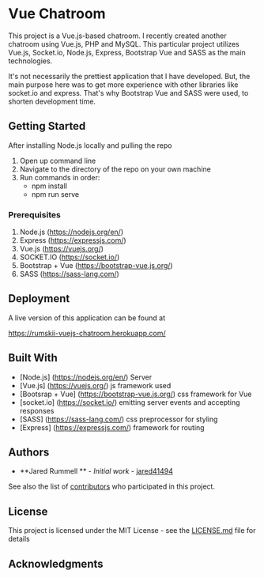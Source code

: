# Vue Chatroom

This project is a Vue.js-based chatroom. I recently created another chatroom using Vue.js, PHP and MySQL. This particular project utilizes Vue.js, Socket.io, Node.js, Express, Bootstrap Vue and SASS as the main technologies.

It's not necessarily the prettiest application that I have developed. But, the main purpose here was to get more experience with other libraries like socket.io and express. That's why Bootstrap Vue and SASS were used, to shorten development time.

## Getting Started

After installing Node.js locally and pulling the repo

1. Open up command line
2. Navigate to the directory of the repo on your own machine
3. Run commands in order:
	- npm install
	- npm run serve

### Prerequisites

1. Node.js (https://nodejs.org/en/)
2. Express (https://expressjs.com/)
3. Vue.js (https://vuejs.org/)
4. SOCKET.IO (https://socket.io/)
5. Bootstrap + Vue (https://bootstrap-vue.js.org/)
6. SASS (https://sass-lang.com/)

## Deployment

A live version of this application can be found at

https://rumskii-vuejs-chatroom.herokuapp.com/

## Built With

* [Node.js] (https://nodejs.org/en/) Server
* [Vue.js] (https://vuejs.org/) js framework used
* [Bootsrap + Vue] (https://bootstrap-vue.js.org/) css framework for Vue
* [socket.io] (https://socket.io/) emitting server events and accepting responses
* [SASS] (https://sass-lang.com/) css preprocessor for styling
* [Express] (https://expressjs.com/) framework for routing

## Authors

* **Jared Rummell ** - *Initial work* - [jared41494](https://github.com/jared41494)

See also the list of [contributors](https://github.com/jared41494/vuejs-quiz/graphs/contributors) who participated in this project.

## License

This project is licensed under the MIT License - see the [LICENSE.md](LICENSE.md) file for details

## Acknowledgments
